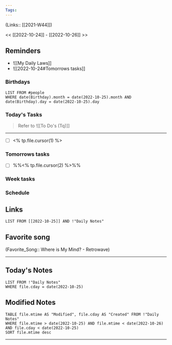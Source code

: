 ```yaml
---
Tags:
---
```

(Links:: [[2021-W44]])

<< [[2022-10-24]] - [[2022-10-26]] >>
## Reminders
- ![[My Daily Laws]]
- ![[2022-10-24#Tomorrows tasks]]
### Birthdays
```dataview
LIST FROM #people 
WHERE date(Birthday).month = date(2022-10-25).month AND date(Birthday).day = date(2022-10-25).day

```
### Today's Tasks
> Refer to ![[To Do's (Tq)]]
---
- [ ] <% tp.file.cursor(1) %>



### Tomorrows tasks
- [ ] %%<% tp.file.cursor(2) %>%%
### Week tasks
### Schedule

## Links
```dataview
LIST FROM [[2022-10-25]] AND !"Daily Notes"
```
## Favorite song
(Favorite_Song:: Where is My Mind? - Retrowave)
___
## Today's Notes
```dataview
LIST FROM !"Daily Notes"
WHERE file.cday = date(2022-10-25)
```
## Modified Notes
```dataview
TABLE file.mtime AS "Modified", file.cday AS "Created" FROM !"Daily Notes" 
WHERE file.mtime > date(2022-10-25) AND file.mtime < date(2022-10-26) AND file.cday < date(2022-10-25)
SORT file.mtime desc
```
___
